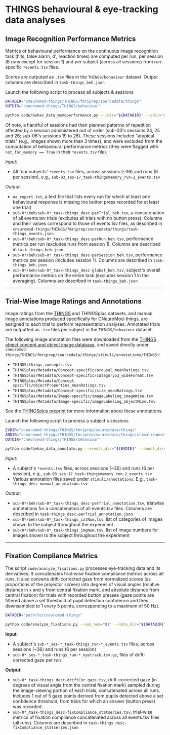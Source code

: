 THINGS behavioural & eye-tracking data analyses
===============================================

## Image Recognition Performance Metrics

Metrics of behavioural performance on the continuous image recognition task (hits, false alarm, d', reaction times) are computed per run, per session (6 runs except for session 1) and per subject (across all sessions) from run-specific ``*events.tsv`` files.

Scores are outputed as ``.tsv`` files in the ``THINGS/behaviour`` dataset. Output columns are described in ``task-things_beh.json``

Launch the following script to process all subjects & sessions
```bash
DATADIR="cneuromod-things/THINGS/fmriprep/sourcedata/things"
OUTDIR="cneuromod-things/THINGS/behaviour"

python code/behav_data_memoperformance.py --idir="${DATADIR}" --odir="${OUTDIR}" --clean
```

Of note, a handful of sessions had their planned patterns of repetition affected by a session administered out of order (sub-03's sessions 24, 25 and 26; sub-06's sessions 19 to 26). These sessions included "atypical trials" (e.g., images shown more than 3 times), and were excluded from the computation of behavioural performance metrics (they were flagged with ``not_for_memory == True`` in their ``*events.tsv`` file).

*Input*:

- All four subjects' ``*events.tsv`` files, across sessions (~36) and runs (6 per session), e.g., ``sub-03_ses-17_task-thingsmemory_run-2_events.tsv``


*Output*:

- ``na_report.txt``, a text file that lists every run for which at least one behavioural response is missing (no button press recorded for at least one trial)
- ``sub-0*/beh/sub-0*_task-things_desc-perTrial_beh.tsv``, a concatenation of all events.tsv trials (excludes all trials with no button press). Columns and their values correspond to those of events.tsv files, as described in ``cneuromod-things/THINGS/fmriprep/sourcedata/things/task-things_events.json``
- ``sub-0*/beh/sub-0*_task-things_desc-perRun_beh.tsv``, performance metrics per run (excludes runs from session 1). Columns are described in ``task-things_beh.json``
- ``sub-0*/beh/sub-0*_task-things_desc-perSession_beh.tsv``, performance metrics per session (includes session 1). Columns are described in ``task-things_beh.json``
- ``sub-0*/beh/sub-0*_task-things_desc-global_beh.tsv``, subject's overall performance metrics on the entire task (excludes session 1 in the averaging). Columns are described in ``task-things_beh.json``


---------------------------
## Trial-Wise Image Ratings and Annotations

Image ratings from the [THINGS](https://things-initiative.org/) and THINGSplus datasets, and manual image annotations produced specifically for CNeuroMod-things, are assigned to each trial to perform representation analyses. Annotated trials are outputted as ``.tsv`` files per subject in the ``THINGS/behaviour`` dataset.

The following image annotation files were downloaded from the [THINGS object concept and object image database](https://osf.io/jum2f/), and saved directly under ``cneuromod-things/THINGS/fmriprep/sourcedata/things/stimuli/annotations/THINGS+``:
* ``THINGS/things_concepts.tsv``
* ``THINGSplus/Metadata/Concept-specific/arousal_meanRatings.tsv``
* ``THINGSplus/Metadata/Concept-specific/category53_wideFormat.tsv``
* ``THINGSplus/Metadata/Concept-specific/objectProperties_meanRatings.tsv``
* ``THINGSplus/Metadata/Concept-specific/size_meanRatings.tsv``
* ``THINGSplus/Metadata/Image-specific/imageLabeling_imageWise.tsv``
* ``THINGSplus/Metadata/Image-specific/imageLabeling_objectWise.tsv``

See the [THINGSplus preprint](https://osf.io/preprints/psyarxiv/exu9f) for more information about these annotations.

Launch the following script to process a subject's sessions
```bash
EVDIR="cneuromod-things/THINGS/fmriprep/sourcedata/things"
ANDIR="cneuromod-things/THINGS/fmriprep/sourcedata/things/stimuli/annotations"
OUTDIR="cneuromod-things/THINGS/behaviour"

python code/behav_data_annotate.py --events_dir="${EVDIR}" --annot_dir="${ANDIR}" --out_dir="${OUTDIR}" --sub="01"
```

*Input*:

- A subject's ``*events.tsv`` files, across sessions (~36) and runs (6 per session), e.g., ``sub-03_ses-17_task-thingsmemory_run-2_events.tsv``
- Various annotation files saved under ``stimuli/annotations``. E.g., ``task-things_desc-manual_annotation.tsv``

*Output*:

- ``sub-0*/beh/sub-0*_task-things_desc-perTrial_annotation.tsv``, trialwise annotations for a concatenation of all events.tsv files. Columns are described in ``task-things_desc-perTrial_annotation.json``
- ``sub-0*/beh/sub-0*_task-things_catNum.tsv``, list of categories of images shown to the subject throughout the experiment
- ``sub-0*/beh/sub-0*_task-things_imgNum.tsv``, list of image numbers for images shown to the subject throughout the experiment


-----------------------------
## Fixation Compliance Metrics

The script ``code/analyze_fixations.py`` processes eye-tracking data and its derivatives. It concatenates trial-wise fixation compliance metrics across all runs. It also converts drift-corrected gaze from normalized scores (as proportions of the projector screen) into degrees of visual angles (relative distance in x and y from central fixation mark, and absolute distance from central fixation) for trials with recorded button presses (gaze points are filtered above a set threshold of pupil detection confidence and then downsampled to 1 every 5 points, corresponding to a maximum of 50 Hz).

```bash
DATADIR="path/to/cneuromod-things"

python code/analyze_fixations.py --sub_num="01" --data_dir="${DATADIR}"
```

**Input**:
- A subject's ``sub-*_ses-*_task-things_run-*_events.tsv`` files, across sessions (~36) and runs (6 per session)
- ``sub-0*_ses-*_task-things_run-*_eyetrack.tsv.gz``, files of drift-corrected gaze per run

**Output**:
- ``sub-0*_task-things_desc-driftCor_gaze.tsv``, drift-corrected gaze (in degrees of visual angle from the central fixation mark) sampled during the image-viewing portion of each trials, concatenated across all runs. Includes 1 out of 5 gaze points derived from pupils detected above a set confidence threshold, from trials for which an answer (button press) was recorded.
- ``sub-0*_task-things_desc-fixCompliance_statseries.tsv``, trial-wise metrics of fixation compliance concatenated across all events.tsv files (all runs). Columns are described in ``task-things_desc-fixCompliance_statseries.json``
